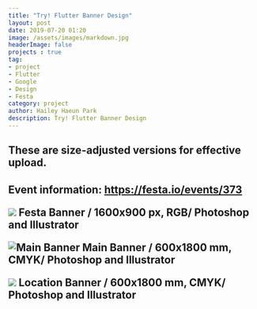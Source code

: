 ```yaml
---
title: "Try! Flutter Banner Design"
layout: post
date: 2019-07-20 01:20
image: /assets/images/markdown.jpg
headerImage: false
projects : true
tag:
- project
- Flutter
- Google
- Design
- Festa
category: project
author: Hailey Haeun Park
description: Try! Flutter Banner Design
---
```


<h2>These are size-adjusted versions for effective upload.<h2>

**Event information: https://festa.io/events/373**
<br>

![](http://hailey99.github.io/assets/images/tf0.jpg)
**Festa Banner / 1600x900 px, RGB/ Photoshop and Illustrator**
<br>

![Main Banner](http://hailey99.github.io/assets/images/tf1.jpg)
**Main Banner / 600x1800 mm, CMYK/ Photoshop and Illustrator**
<br>

![](http://hailey99.github.io/assets/images/tf2.jpg)
**Location Banner / 600x1800 mm, CMYK/ Photoshop and Illustrator**

<br>
